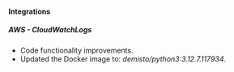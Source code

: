 #### Integrations

##### AWS - CloudWatchLogs
- Code functionality improvements.
- Updated the Docker image to: *demisto/python3:3.12.7.117934*.